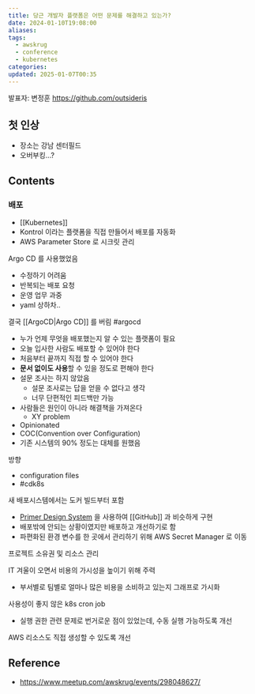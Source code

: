```yaml
---
title: 당근 개발자 플랫폼은 어떤 문제를 해결하고 있는가?
date: 2024-01-10T19:08:00
aliases: 
tags:
  - awskrug
  - conference
  - kubernetes
categories: 
updated: 2025-01-07T00:35
---
```


발표자: 변정훈 https://github.com/outsideris

## 첫 인상

- 장소는 강남 센터필드
- 오버부킹...?

## Contents

### 배포

- [[Kubernetes]]
- Kontrol 이라는 플랫폼을 직접 만들어서 배포를 자동화
- AWS Parameter Store 로 시크릿 관리

Argo CD 를 사용했었음

- 수정하기 어려움
- 반복되는 배포 요청
- 운영 업무 과중
- yaml 상하차..

결국 [[ArgoCD|Argo CD]] 를 버림 #argocd

- 누가 언제 무엇을 배포했는지 알 수 있는 플랫폼이 필요
- 오늘 입사한 사람도 배포할 수 있어야 한다
- 처음부터 끝까지 직접 할 수 있어야 한다
- **문서 없이도 사용**할 수 있을 정도로 편해야 한다
- 설문 조사는 하지 않았음
    - 설문 조사로는 답을 얻을 수 없다고 생각
    - 너무 단편적인 피드백만 가능
- 사람들은 원인이 아니라 해결책을 가져온다
    - XY problem
- Opinionated
- COC(Convention over Configuration)
- 기존 시스템의 90% 정도는 대체를 원했음

방향

- configuration files
- #cdk8s

새 배포시스템에서는 도커 빌드부터 포함

- [Primer Design System](https://primer.style/) 을 사용하여 [[GitHub]] 과 비슷하게 구현
- 배포밖에 안되는 상황이였지만 배포하고 개선하기로 함
- 파편화된 환경 변수를 한 곳에서 관리하기 위해 AWS Secret Manager 로 이동

프로젝트 소유권 및 리소스 관리

IT 겨울이 오면서 비용의 가시성을 높이기 위해 주력

- 부서별로 팀별로 얼마나 많은 비용을 소비하고 있는지 그래프로 가시화

사용성이 좋지 않은 k8s cron job

- 실행 권한 관련 문제로 번거로운 점이 있었는데, 수동 실행 가능하도록 개선

AWS 리소스도 직접 생성할 수 있도록 개선

## Reference

- https://www.meetup.com/awskrug/events/298048627/
